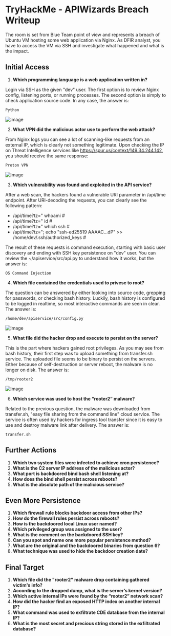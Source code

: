 # TryHackMe - APIWizards Breach Writeup
The room is set from Blue Team point of view and represents a breach of Ubuntu VM hosting some web application via Nginx.
As DFIR analyst, you have to access the VM via SSH and investigate what happened and what is the impact.

## Initial Access
1. **Which programming language is a web application written in?**

Login via SSH as the given "dev" user. The first option is to review Nginx config, listening ports, or running processes.
The second option is simply to check application source code. In any case, the answer is:
```
Python
```
![image](https://github.com/maxvarm/thm-writeup-apiwizardsbreach/assets/24703293/84b853e6-ae54-42b1-b109-ebdf25c9955f)


2. **What VPN did the malicious actor use to perform the web attack?**

From Nginx logs you can see a lot of scanning-like requests from an external IP, which is clearly not something legitimate.
Upon checking the IP on Threat Intelligence services like https://spur.us/context/149.34.244.142, you should receive the same response:
```
Proton VPN
```
![image](https://github.com/maxvarm/thm-writeup-apiwizardsbreach/assets/24703293/1f72407c-ce15-4317-b12e-ac516dc97027)

3. **Which vulnerability was found and exploited in the API service?**

After a web scan, the hackers found a vulnerable URI parameter in /api/time endpoint. After URI-decoding the requests, you can clearly see the following pattern:
* /api/time?tz=" whoami #
* /api/time?tz=" id #
* /api/time?tz=" which ssh #
* /api/time?tz="; echo "ssh-ed25519 AAAAC...dP" >> /home/dev/.ssh/authorized_keys #

The result of these requests is command execution, starting with basic user discovery and ending with SSH key persistence on "dev" user.
You can review the ~/apiservice/src/api.py to understand how it works, but the answer is:
```
OS Command Injection
```

4. **Which file contained the credentials used to privesc to root?**

The question can be answered by either looking into source code, grepping for passwords, or checking bash history.
Luckily, bash history is configured to be logged in realtime, so most interactive commands are seen in clear. The answer is:
```
/home/dev/apiservice/src/config.py
```
![image](https://github.com/maxvarm/thm-writeup-apiwizardsbreach/assets/24703293/02684759-ac79-4d49-8d8b-f16e0e7c19b3)

5. **What file did the hacker drop and execute to persist on the server?**

This is the part where hackers gained root privileges. As you may see from bash history, their first step was to upload something from transfer.sh service.
The uploaded file seems to be binary to persist on the servers. Either because of self-destruction or server reboot, the malware is no longer on disk. The answer is:
```
/tmp/rooter2
```
![image](https://github.com/maxvarm/thm-writeup-apiwizardsbreach/assets/24703293/a1c6f612-3d29-4af1-a633-1939b36ecb65)

6. **Which service was used to host the “rooter2” malware?**

Related to the previous question, the malware was downloaded from transfer.sh, "easy file sharing from the command line" cloud service.
The service is often used by hackers for ingress tool transfer since it is easy to use and destroy malware link after delivery. The answer is:
```
transfer.sh
```

## Further Actions
1. **Which two system files were infected to achieve cron persistence?**
2. **What is the C2 server IP address of the malicious actor?**
3. **What port is backdoored bind bash shell listening at?**
4. **How does the bind shell persist across reboots?**
5. **What is the absolute path of the malicious service?**
## Even More Persistence
1. **Which firewall rule blocks backdoor access from other IPs?**
2. **How do the firewall rules persist across reboots?**
3. **How is the backdoored local Linux user named?**
4. **Which privileged group was assigned to the user?**
5. **What is the comment on the backdoored SSH key?**
6. **Can you spot and name one more popular persistence method?**
7. **What are the original and the backdoored binaries from question 6?**
8. **What technique was used to hide the backdoor creation date?**
## Final Target
1. **Which file did the "rooter2" malware drop containing gathered victim's info?**
2. **According to the dropped dump, what is the server’s kernel version?**
3. **Which active internal IPs were found by the “rooter2” network scan?**
4. **How did the hacker find an exposed HTTP index on another internal IP?**
5. **What command was used to exfiltrate CDE database from the internal IP?**
6. **What is the most secret and precious string stored in the exfiltrated database?**




